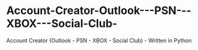 # Account-Creator-Outlook---PSN---XBOX---Social-Club-
Account Creator (Outlook - PSN - XBOX - Social Club) - Written in Python
